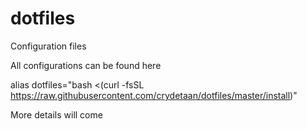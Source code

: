 # dotfiles
Configuration files

All configurations can be found here

alias dotfiles="bash <(curl -fsSL https://raw.githubusercontent.com/crydetaan/dotfiles/master/install)"

More details will come
